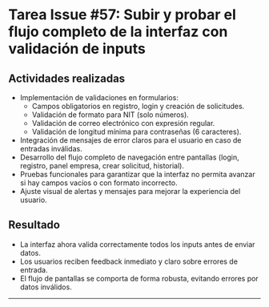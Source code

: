 # Tarea Issue #57: Subir y probar el flujo completo de la interfaz con validación de inputs

## Actividades realizadas

- Implementación de validaciones en formularios:
  - Campos obligatorios en registro, login y creación de solicitudes.
  - Validación de formato para NIT (solo números).
  - Validación de correo electrónico con expresión regular.
  - Validación de longitud mínima para contraseñas (6 caracteres).
- Integración de mensajes de error claros para el usuario en caso de entradas inválidas.
- Desarrollo del flujo completo de navegación entre pantallas (login, registro, panel empresa, crear solicitud, historial).
- Pruebas funcionales para garantizar que la interfaz no permita avanzar si hay campos vacíos o con formato incorrecto.
- Ajuste visual de alertas y mensajes para mejorar la experiencia del usuario.

## Resultado

- La interfaz ahora valida correctamente todos los inputs antes de enviar datos.
- Los usuarios reciben feedback inmediato y claro sobre errores de entrada.
- El flujo de pantallas se comporta de forma robusta, evitando errores por datos inválidos.

---
